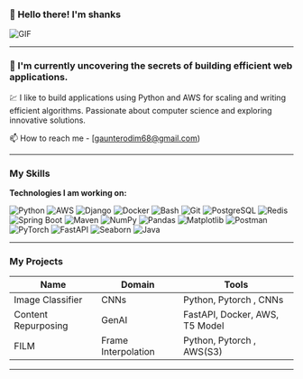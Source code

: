 ### 👋 Hello there! I'm shanks 
![GIF](https://user-images.githubusercontent.com/115834477/dbab4500-a447-11eb-908a-139a6edaec5c.gif)

---

### 🔭 I'm currently uncovering the secrets of building efficient web applications.  

💹 I like to build applications using Python and AWS for scaling and writing efficient algorithms. Passionate about computer science and exploring innovative solutions.  

📫 How to reach me - [gaunterodim68@gmail.com)  

---

### My Skills  

**Technologies I am working on:**  

![Python](https://img.shields.io/badge/Python-3776AB?style=for-the-badge&logo=python&logoColor=white)
![AWS](https://img.shields.io/badge/Amazon%20AWS-232F3E?style=for-the-badge&logo=amazon-aws&logoColor=white)
![Django](https://img.shields.io/badge/Django-092E20?style=for-the-badge&logo=django&logoColor=white)
![Docker](https://img.shields.io/badge/Docker-2496ED?style=for-the-badge&logo=docker&logoColor=white)
![Bash](https://img.shields.io/badge/Bash-4EAA25?style=for-the-badge&logo=gnu-bash&logoColor=white)
![Git](https://img.shields.io/badge/Git-F05032?style=for-the-badge&logo=git&logoColor=white)
![PostgreSQL](https://img.shields.io/badge/PostgreSQL-4169E1?style=for-the-badge&logo=postgresql&logoColor=white)
![Redis](https://img.shields.io/badge/Redis-DC382D?style=for-the-badge&logo=redis&logoColor=white)
![Spring Boot](https://img.shields.io/badge/Spring%20Boot-6DB33F?style=for-the-badge&logo=spring-boot&logoColor=white)
![Maven](https://img.shields.io/badge/Maven-C71A36?style=for-the-badge&logo=apache-maven&logoColor=white)
![NumPy](https://img.shields.io/badge/NumPy-013243?style=for-the-badge&logo=numpy&logoColor=white)
![Pandas](https://img.shields.io/badge/Pandas-150458?style=for-the-badge&logo=pandas&logoColor=white)
![Matplotlib](https://img.shields.io/badge/Matplotlib-013243?style=for-the-badge&logo=matplotlib&logoColor=white)
![Postman](https://img.shields.io/badge/Postman-FF6C37?style=for-the-badge&logo=postman&logoColor=white)
![PyTorch](https://img.shields.io/badge/PyTorch-EE4C2C?style=for-the-badge&logo=pytorch&logoColor=white)
![FastAPI](https://img.shields.io/badge/FastAPI-009688?style=for-the-badge&logo=fastapi&logoColor=white)
![Seaborn](https://img.shields.io/badge/Seaborn-3776AB?style=for-the-badge&logo=seaborn&logoColor=white)
![Java](https://img.shields.io/badge/Java-007396?style=for-the-badge&logo=java&logoColor=white)

---

### My Projects

<div align="center">

| Name         | Domain              |Tools                                  |
|--------------|---------------------|---------------------------------------|
| Image Classifier   | CNNs     | Python, Pytorch , CNNs      |
| Content Repurposing      | GenAI   |FastAPI, Docker, AWS, T5 Model   |
| FILM | Frame Interpolation | Python, Pytorch , AWS(S3) | 

</div> 

---
